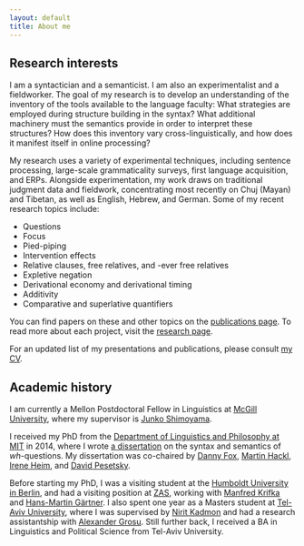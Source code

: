 ```yaml
---
layout: default
title: About me
---
```


Research interests
------------------

I am a syntactician and a semanticist. I am also an experimentalist and a fieldworker. The goal of my research is to develop an understanding of the inventory of the tools available to the language faculty: What strategies are employed during structure building in the syntax? What additional machinery must the semantics provide in order to interpret these structures? How does this inventory vary cross-linguistically, and how does it manifest itself in online processing?

My research uses a variety of experimental techniques, including sentence processing, large-scale grammaticality surveys, first language acquisition, and ERPs. Alongside experimentation, my work draws on traditional judgment data and fieldwork, concentrating most recently on Chuj (Mayan) and Tibetan, as well as English, Hebrew, and German. Some of my recent research topics include:

* Questions
* Focus 
* Pied-piping 
* Intervention effects
* Relative clauses, free relatives, and -ever free relatives
* Expletive negation 
* Derivational economy and derivational timing
* Additivity
* Comparative and superlative quantifiers

You can find papers on these and other topics on the [publications page](/publications). To read more about each project, visit the [research page](/research).
 
For an updated list of my presentations and publications, please consult [my CV](KotekCV.pdf).


Academic history
----------------

I am currently a Mellon Postdoctoral Fellow in Linguistics at [McGill University](https://www.mcgill.ca/linguistics/department-linguistics), where my supervisor is [Junko Shimoyama](https://sites.google.com/site/junkoshimoyama/). 

I received my PhD from the [Department of Linguistics and Philosophy at MIT](http://web.mit.edu/linguistics/) in 2014, where I wrote [a dissertation](http://ling.auf.net/lingbuzz/002231/current.pdf?_s=mFXst8rtWr5B1Rhc) on the syntax and semantics of *wh*-questions. My dissertation was co-chaired by [Danny Fox](http://web.mit.edu/linguistics/people/faculty/fox/index.html), [Martin Hackl](http://web.mit.edu/hackl/www/), [Irene Heim](http://web.mit.edu/linguistics/people/faculty/heim/), and [David Pesetsky](http://web.mit.edu/linguistics/people/faculty/pesetsky/). 

Before starting my PhD, I was a visiting student at the [Humboldt University in Berlin](https://www.linguistik.hu-berlin.de/en), and had a visiting position at [ZAS](http://www.zas.gwz-berlin.de/), working with [Manfred Krifka](https://www.linguistik.hu-berlin.de/de/institut/professuren/sprachwissenschaft/mitarbeiter/krifka) and [Hans-Martin Gärtner](http://www.nytud.mta.hu/depts/tlp/gaertner/publist.html). I also spent one year as a Masters student at [Tel-Aviv University](https://humanities.tau.ac.il/linguistics_eng/), where I was supervised by [Nirit Kadmon](http://humanities.tau.ac.il/segel/kadmon/) and had a research assistantship with [Alexander Grosu](http://www.tau.ac.il/~grosua/). Still further back, I received a BA in Linguistics and Political Science from Tel-Aviv University.
